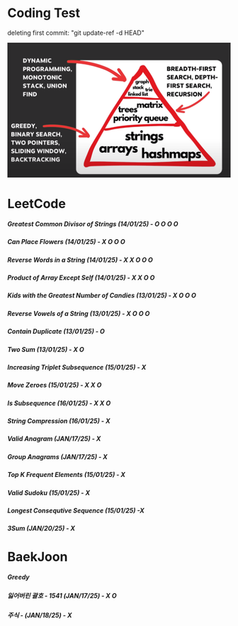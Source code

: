 # Coding Test

deleting first commit: "git update-ref -d HEAD"


![Image](image.png)

# LeetCode
##### Greatest Common Divisor of Strings (14/01/25) - O O O O
##### Can Place Flowers (14/01/25) - X O O O
##### Reverse Words in a String (14/01/25) - X X O O O
##### Product of Array Except Self (14/01/25) - X X O O
##### Kids with the Greatest Number of Candies (13/01/25) - X O O O
##### Reverse Vowels of a String (13/01/25) - X O O O
##### Contain Duplicate (13/01/25) - O
##### Two Sum (13/01/25) - X O
##### Increasing Triplet Subsequence (15/01/25) - X 
##### Move Zeroes (15/01/25) - X X O
##### Is Subsequence (16/01/25) - X X O
##### String Compression (16/01/25) - X
##### Valid Anagram (JAN/17/25) - X 
##### Group Anagrams (JAN/17/25) - X
##### Top K Frequent Elements (15/01/25) - X
##### Valid Sudoku (15/01/25) - X
##### Longest Consequtive Sequence (15/01/25) -X
##### 3Sum (JAN/20/25) - X

# BaekJoon 
##### Greedy
##### 잃어버린 괄호 - 1541 (JAN/17/25) - X O
##### 주식 - (JAN/18/25) - X


